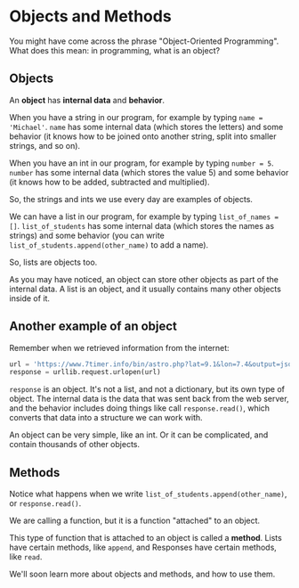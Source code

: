 
# Objects and Methods

You might have come across the phrase "Object-Oriented Programming". What does this mean: in programming, what is an object?

## Objects

An **object** has **internal data** and **behavior**.

When you have a string in our program, for example by typing `name = 'Michael'`. `name` has some internal data (which stores the letters) and some behavior (it knows how to be joined onto another string, split into smaller strings, and so on).

When you have an int in our program, for example by typing `number = 5`. `number` has some internal data (which stores the value 5) and some behavior (it knows how to be added, subtracted and multiplied).

So, the strings and ints we use every day are examples of objects.

We can have a list in our program, for example by typing `list_of_names = []`. `list_of_students` has some internal data (which stores the names as strings) and some behavior (you can write `list_of_students.append(other_name)` to add a name).

So, lists are objects too.

As you may have noticed, an object can store other objects as part of the internal data. A list is an object, and it usually contains many other objects inside of it.

## Another example of an object

Remember when we retrieved information from the internet:

```python
url = 'https://www.7timer.info/bin/astro.php?lat=9.1&lon=7.4&output=json'
response = urllib.request.urlopen(url)
```

`response` is an object. It's not a list, and not a dictionary, but its own type of object. The internal data is the data that was sent back from the web server, and the behavior includes doing things like call `response.read()`, which converts that data into a structure we can work with.

An object can be very simple, like an int. Or it can be complicated, and contain thousands of other objects.

## Methods

Notice what happens when we write `list_of_students.append(other_name)`, or `response.read()`.

We are calling a function, but it is a function "attached" to an object.

This type of function that is attached to an object is called a **method**. Lists have certain methods, like `append`, and Responses have certain methods, like `read`.

We'll soon learn more about objects and methods, and how to use them.
